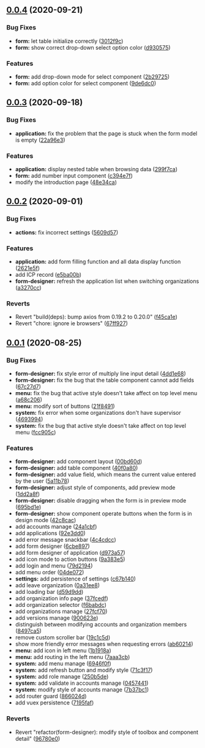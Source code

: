 ## [0.0.4](https://github.com/vspirit803/sora-flow-fe/compare/v0.0.3...v0.0.4) (2020-09-21)


### Bug Fixes

* **form:** let table initialize correctly ([3012f9c](https://github.com/vspirit803/sora-flow-fe/commit/3012f9cd4d7a09ad4b520c5c8f318ca9621aedd2))
* **form:** show correct drop-down select option color ([d930575](https://github.com/vspirit803/sora-flow-fe/commit/d930575f36cb7c8f74d4f5fbff90cbf58fd8c3d4))


### Features

* **form:** add drop-down mode for select component ([2b29725](https://github.com/vspirit803/sora-flow-fe/commit/2b297257aebc2e6cc725ccf3c0d47c3c60df43dc))
* **form:** add option color for select component ([9de6dc0](https://github.com/vspirit803/sora-flow-fe/commit/9de6dc05e0eb4b5d8474d3d823f15c92472cf2e8))



## [0.0.3](https://github.com/vspirit803/sora-flow-fe/compare/v0.0.2...v0.0.3) (2020-09-18)


### Bug Fixes

* **application:** fix the problem that the page is stuck when the form model is empty ([22a96e3](https://github.com/vspirit803/sora-flow-fe/commit/22a96e34f24d575e66b1d911b61bee2f76f86b91))


### Features

* **application:** display nested table when browsing data ([299f7ca](https://github.com/vspirit803/sora-flow-fe/commit/299f7ca54efd8e7dfb363fbd7a8ee11cc6a73a85))
* **form:** add number input component ([c394e7f](https://github.com/vspirit803/sora-flow-fe/commit/c394e7f35e6ec3c4985febfc36f39ebfb1b56278))
* modify the introduction page ([48e34ca](https://github.com/vspirit803/sora-flow-fe/commit/48e34ca8a920ae1c7b38355d39b84c5fb449f278))



## [0.0.2](https://github.com/vspirit803/sora-flow-fe/compare/v0.0.1...v0.0.2) (2020-09-01)


### Bug Fixes

* **actions:** fix incorrect settings ([5609d57](https://github.com/vspirit803/sora-flow-fe/commit/5609d57f8b45bfc976973974bfd8073b3cc4ef2e))


### Features

* **application:** add form filling function and all data display function ([2621e5f](https://github.com/vspirit803/sora-flow-fe/commit/2621e5f2b6c0e945d31e04f602097cc72c15dbcf))
* add ICP record ([e5ba00b](https://github.com/vspirit803/sora-flow-fe/commit/e5ba00b31e1caf29babbf8202f69b59014cc3481))
* **form-designer:** refresh the application list when switching organizations ([a3270cc](https://github.com/vspirit803/sora-flow-fe/commit/a3270cc777b54d71dba6322c5fd33b55289fbdf3))


### Reverts

* Revert "build(deps): bump axios from 0.19.2 to 0.20.0" ([f45ca1e](https://github.com/vspirit803/sora-flow-fe/commit/f45ca1e3592a216f664caf2cafb7689d7a759cb4))
* Revert "chore: ignore ie browsers" ([67ff927](https://github.com/vspirit803/sora-flow-fe/commit/67ff927e538c889144811bfe712f4c62ec610202))



## [0.0.1](https://github.com/vspirit803/sora-flow-fe/compare/79d21944fd15a8c1f7a3c45c2de9619b43b85aff...v0.0.1) (2020-08-25)


### Bug Fixes

* **form-designer:** fix style error of multiply line input detail ([4dd1e68](https://github.com/vspirit803/sora-flow-fe/commit/4dd1e68ad8460e90650a176dd56c98805974608e))
* **form-designer:** fix the bug that the table component cannot add fields ([67c27d7](https://github.com/vspirit803/sora-flow-fe/commit/67c27d795a5548c10baf59d46ec7cb806c303fed))
* **menu:** fix the bug that active style doesn't take affect on top level menu ([a68c206](https://github.com/vspirit803/sora-flow-fe/commit/a68c206f12884e3e21259837df60ee588126ab3f))
* **menu:** modify sort of buttons ([21f8491](https://github.com/vspirit803/sora-flow-fe/commit/21f8491ee375fb78d66d00a15d611f5d5b88804f))
* **system:** fix error when some organizations don't have supervisor ([4693994](https://github.com/vspirit803/sora-flow-fe/commit/4693994fe9d243dd49c761f35699b4865e44ddca))
* **system:** fix the bug that active style doesn't take affect on top level menu ([fcc905c](https://github.com/vspirit803/sora-flow-fe/commit/fcc905c9d1bb9a3c22b30afd42c274a11aaea1ed))


### Features

* **form-designer:** add component layout ([00bd60d](https://github.com/vspirit803/sora-flow-fe/commit/00bd60d6ef434c4016f7572af5620f65181b6b58))
* **form-designer:** add table component ([40f0a80](https://github.com/vspirit803/sora-flow-fe/commit/40f0a80d83ba90778d4dd9f59bba814865effc13))
* **form-designer:** add value field, which means the current value entered by the user ([5a11b78](https://github.com/vspirit803/sora-flow-fe/commit/5a11b7836073c87a43d2006c3c6b0bd5d5d9b2d5))
* **form-designer:** adjust style of components, add preview mode ([1dd2a8f](https://github.com/vspirit803/sora-flow-fe/commit/1dd2a8f9248844e0c07cc43a7a4d2cae85b199e5))
* **form-designer:** disable dragging when the form is in preview mode ([695bd1e](https://github.com/vspirit803/sora-flow-fe/commit/695bd1e7a94a29859f5a316fd471a036cb480279))
* **form-designer:** show component operate buttons when the form is in design mode ([42c8cac](https://github.com/vspirit803/sora-flow-fe/commit/42c8cac1bbb6a12c80471b54734cc4dac45d9145))
* add accounts manage ([24a1cbf](https://github.com/vspirit803/sora-flow-fe/commit/24a1cbf8665f2737a07e6bfcdd5d4cd7fe99afa3))
* add applications ([92e3dd0](https://github.com/vspirit803/sora-flow-fe/commit/92e3dd05d8250bc94b6a80cf32e01515e41fe281))
* add error message snackbar ([4c4cdcc](https://github.com/vspirit803/sora-flow-fe/commit/4c4cdccf443a57c1eadad33ccda813fba7434789))
* add form designer ([6cbe897](https://github.com/vspirit803/sora-flow-fe/commit/6cbe89701e87c1d94aa21463464cc7819a2fe38d))
* add form designer of application ([d973a57](https://github.com/vspirit803/sora-flow-fe/commit/d973a5725894b7fa9711a9cbf9c897b0e660b630))
* add icon mode to action buttons ([9a383e5](https://github.com/vspirit803/sora-flow-fe/commit/9a383e5bed7b476d2748a011f30162f8ae23583f))
* add login and menu ([79d2194](https://github.com/vspirit803/sora-flow-fe/commit/79d21944fd15a8c1f7a3c45c2de9619b43b85aff))
* add menu order ([04de072](https://github.com/vspirit803/sora-flow-fe/commit/04de0722b1d241e0426a733042d0e20db819f266))
* **settings:** add persistence of settings ([c67b140](https://github.com/vspirit803/sora-flow-fe/commit/c67b140a30ac90befb260f074f1df049b5680730))
* add leave organization ([0a31ee8](https://github.com/vspirit803/sora-flow-fe/commit/0a31ee88eacf3f82b40b611400d1904acef5b6d0))
* add loading bar ([d59d9dd](https://github.com/vspirit803/sora-flow-fe/commit/d59d9dd58c60b83799269f0a576aee0efbf4b4f9))
* add organization info page ([37fcedf](https://github.com/vspirit803/sora-flow-fe/commit/37fcedf86a298bd23d1ba7cda4700b3ea66f7415))
* add organization selector ([f6babdc](https://github.com/vspirit803/sora-flow-fe/commit/f6babdc719ad9097ae40e87912bde9b2e0528ca8))
* add organizations manage ([27fcf70](https://github.com/vspirit803/sora-flow-fe/commit/27fcf701073b4163684b95c14161da30a530e51a))
* add versions manage ([900623e](https://github.com/vspirit803/sora-flow-fe/commit/900623edc1164ca26921c910e16423ec6b23b981))
* distinguish between modifying accounts and organization members ([8497ca5](https://github.com/vspirit803/sora-flow-fe/commit/8497ca5ce9948c674b690c11cfe8f4b296681cf3))
* remove custom scroller bar ([19c1c5d](https://github.com/vspirit803/sora-flow-fe/commit/19c1c5d10d124bad9a7345e3f68680c23d66997b))
* show more friendly error messages when requesting errors ([ab60214](https://github.com/vspirit803/sora-flow-fe/commit/ab6021404e4312e50aa5bea60f7df0eb295be0d2))
* **menu:** add icon in left menu ([1b1918a](https://github.com/vspirit803/sora-flow-fe/commit/1b1918a98f6ed6f1716f47971ee22f34e5b5fe83))
* **menu:** add routing in the left menu ([7aaa3cb](https://github.com/vspirit803/sora-flow-fe/commit/7aaa3cb03eae04baf8eac35918e0b697372d0c0f))
* **system:** add menu manage ([6946f0f](https://github.com/vspirit803/sora-flow-fe/commit/6946f0fabc02690df3fd4fc42a6332c74f2e47bf))
* **system:** add refresh button and modify style ([71c3f17](https://github.com/vspirit803/sora-flow-fe/commit/71c3f17d5b9643ecaa2f50282fd151e1b3e8fefd))
* **system:** add role manage ([250b5de](https://github.com/vspirit803/sora-flow-fe/commit/250b5deaabbc67912cef494048d69509fb2ac495))
* **system:** add validate in accounts manage ([0457441](https://github.com/vspirit803/sora-flow-fe/commit/045744100d9a24fc1e5677f04e035f6cab7b00bd))
* **system:** modify style of accounts manage ([7b37bc1](https://github.com/vspirit803/sora-flow-fe/commit/7b37bc1e5411af5d31d04a950222d9c6022bef0f))
* add router guard ([866024d](https://github.com/vspirit803/sora-flow-fe/commit/866024d2502052b66e31f90bdab34ff0cde9b56e))
* add vuex persistence ([7195faf](https://github.com/vspirit803/sora-flow-fe/commit/7195faf64330c254c8c8851a6bda66ace0b2eea4))


### Reverts

* Revert "refactor(form-designer): modify style of toolbox and component detail" ([96780e0](https://github.com/vspirit803/sora-flow-fe/commit/96780e02c407c397bfb75c8051ae8a7303f8b607))



